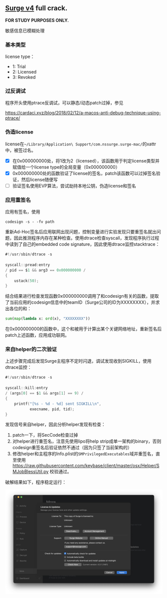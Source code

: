 ## [Surge v4](https://dl.nssurge.com/mac/v4/Surge-4.3.1-1461-829471a307259fe1729cf06a7cd13d06.zip) full crack.

**FOR STUDY PURPOSES ONLY.**

敏感信息已模糊处理

### 基本类型

license type：

- 1: Trial
- 2: Licensed
- 3: Revoked

### 过反调试

程序开头使用ptrace反调试，可以静态/动态patch过掉，参见

https://cardaci.xyz/blog/2018/02/12/a-macos-anti-debug-technique-using-ptrace/

### 伪造license

license在`~/Library/Application\ Support/com.nssurge.surge-mac/`的xattr中，被签过名。

- [x] 在0x000000000处，将1改为2（licensed），该函数用于判定license类型并赋值给一个license type的全局变量（0x000000000）
- [x] 0x000000000处的函数验证了license的签名，patch该函数可以过掉签名验证，然后license随便写
- [ ] 验证签名使用EVP算法，尝试劫持本地公钥，伪造license和签名

### 应用重签名

应用有签名，使用

```
codesign -s - -fv path
```

重新Ad-Hoc签名后应用联网出现问题，控制变量进行实验发现只要重签名就出问题，因此推测程序内存在某种检查。使用dtrace检查syscall，发现程序执行过程中读到了自己的embedded code signature，因此使用dtrace监控stacktrace：

```D
#!/usr/sbin/dtrace -s

syscall::pread:entry
/ pid == $1 && arg3 == 0x000000000 /
{
    ustack(50);
}
```

结合结果进行检查发现函数0x000000000调用了和codesign有关的函数，提取了当前应用的codesign信息中的teamID（Surge公司的ID为XXXXXXXX），并求出各位的和：

```python
sum(map(lambda x: ord(x), "XXXXXXXX"))
```

在0x000000000的函数中，这个和被用于计算出某个关键网络地址，重新签名后patch上述函数，应用成功联网。

### 来自helper的二次验证

上述步骤完成后发现Surge主程序不定时闪退，调试发现收到SIGKILL，使用dtrace监控：

```D
#!/usr/sbin/dtrace -s

syscall::kill:entry
/ (args[0] == $1 && args[1] == 9) /
{
    printf("[%s - %d - %d] sent SIGKILL\n",
           execname, pid, tid);
}
```

发现信号来自helper，因此分析helper发现有检查：

1. patch一下，将SecCode检查过掉
2. 对helper进行重签名，注意先使用lipo将help strip成单一架构的binary，否则codesign重签名后验证依然不通过（因为只签了当前架构的）
3. 修改helper和主程序的Info.plist的`SMPrivilegedExecutables`域并重签名，直至使用 https://raw.githubusercontent.com/keybase/client/master/osx/Helper/SMJobBlessUtil.py 校验通过。

破解结果如下，程序稳定运行：

![](./screenshot.png)

